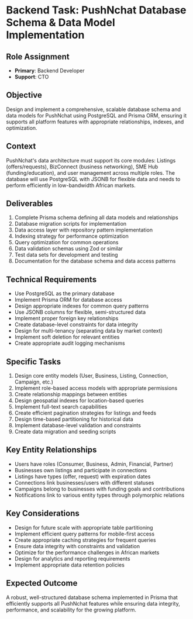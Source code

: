 # Backend Task: PushNchat Database Schema & Data Model Implementation

## Role Assignment
- **Primary**: Backend Developer
- **Support**: CTO

## Objective
Design and implement a comprehensive, scalable database schema and data models for PushNchat using PostgreSQL and Prisma ORM, ensuring it supports all platform features with appropriate relationships, indexes, and optimization.

## Context
PushNchat's data architecture must support its core modules: Listings (offers/requests), BizConnect (business networking), SME Hub (funding/education), and user management across multiple roles. The database will use PostgreSQL with JSONB for flexible data and needs to perform efficiently in low-bandwidth African markets.

## Deliverables
1. Complete Prisma schema defining all data models and relationships
2. Database migration scripts for implementation
3. Data access layer with repository pattern implementation
4. Indexing strategy for performance optimization
5. Query optimization for common operations
6. Data validation schemas using Zod or similar
7. Test data sets for development and testing
8. Documentation for the database schema and data access patterns

## Technical Requirements
- Use PostgreSQL as the primary database
- Implement Prisma ORM for database access
- Design appropriate indexes for common query patterns
- Use JSONB columns for flexible, semi-structured data
- Implement proper foreign key relationships
- Create database-level constraints for data integrity
- Design for multi-tenancy (separating data by market context)
- Implement soft deletion for relevant entities
- Create appropriate audit logging mechanisms

## Specific Tasks
1. Design core entity models (User, Business, Listing, Connection, Campaign, etc.)
2. Implement role-based access models with appropriate permissions
3. Create relationship mappings between entities
4. Design geospatial indexes for location-based queries
5. Implement full-text search capabilities
6. Create efficient pagination strategies for listings and feeds
7. Design time-based partitioning for historical data
8. Implement database-level validation and constraints
9. Create data migration and seeding scripts

## Key Entity Relationships
- Users have roles (Consumer, Business, Admin, Financial, Partner)
- Businesses own listings and participate in connections
- Listings have types (offer, request) with expiration dates
- Connections link businesses/users with different statuses
- Campaigns belong to businesses with funding goals and contributions
- Notifications link to various entity types through polymorphic relations

## Key Considerations
- Design for future scale with appropriate table partitioning
- Implement efficient query patterns for mobile-first access
- Create appropriate caching strategies for frequent queries
- Ensure data integrity with constraints and validation
- Optimize for the performance challenges in African markets
- Design for analytics and reporting requirements
- Implement appropriate data retention policies

## Expected Outcome
A robust, well-structured database schema implemented in Prisma that efficiently supports all PushNchat features while ensuring data integrity, performance, and scalability for the growing platform. 